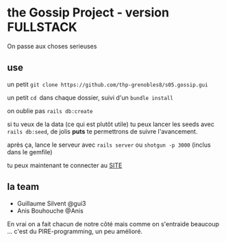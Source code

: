 # the Gossip Project - version FULLSTACK

On passe aux choses serieuses

## use

un petit `git clone https://github.com/thp-grenobles8/s05.gossip.gui`

un petit `cd `dans chaque dossier, suivi d'un `bundle install`

on oublie pas `rails db:create`

si tu veux de la data (ce qui est plutôt utile) tu peux lancer les seeds avec `rails db:seed`, de jolis **puts**
te permettrons de suivre l'avancement.

après ça, lance le serveur avec `rails server` ou `shotgun -p 3000` (inclus dans le gemfile)

tu peux maintenant te connecter au [SITE](http://localhost:3000/)

## la team

- Guillaume Silvent @gui3
- Anis Bouhouche @Anis

En vrai on a fait chacun de notre côté
mais comme on s'entraide beaucoup ...
c'est du PIRE-programming, un peu amélioré.

